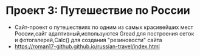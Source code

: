 # Проект 3: Путешествие по России

* Сайт-проект о путешествиях по одним из самых красивейших мест России,сайт адаптивный,используются Gread для построения сеток и фотогалерей,Calc() для создания "резиновости" сайта
* https://roman17-github.github.io/russian-travel/index.html
